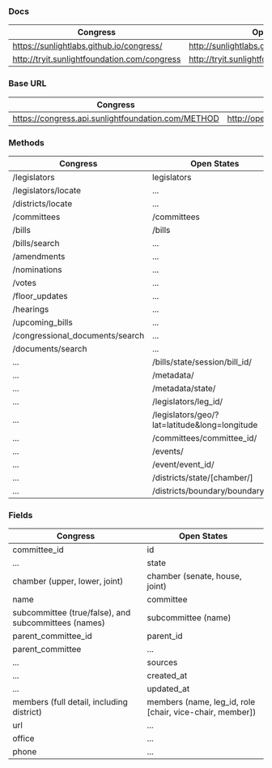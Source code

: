 ### Docs
Congress | Open States
--------     | ---
https://sunlightlabs.github.io/congress/ | http://sunlightlabs.github.io/openstates-api/
http://tryit.sunlightfoundation.com/congress | http://tryit.sunlightfoundation.com/openstates

### Base URL
Congress | Open States
--------     | ---
https://congress.api.sunlightfoundation.com/METHOD | http://openstates.org/api/v1/METHOD

### Methods

Congress | Open States
--------     | ---
/legislators  | legislators
/legislators/locate | ...
/districts/locate | ...
/committees | /committees
/bills | /bills
/bills/search | ...
/amendments | ...
/nominations | ...
/votes | ...
/floor_updates | ...
/hearings | ...
/upcoming_bills | ...
/congressional_documents/search | ...
/documents/search | ...
... | /bills/state/session/bill_id/
... | /metadata/
... | /metadata/state/
... | /legislators/leg_id/
... | /legislators/geo/?lat=latitude&long=longitude
... | /committees/committee_id/
... | /events/
... | /event/event_id/
... | /districts/state/[chamber/]
... | /districts/boundary/boundary_id/

### Fields
Congress     | Open States
--------     | ---
committee_id | id
...          | state
chamber (upper, lower, joint)    | chamber (senate, house, joint)
name        | committee 
subcommittee (true/false), and subcommittees (names)   | subcommittee (name)
parent_committee_id | parent_id
parent_committee | ...
... | sources
... |created_at
... | updated_at 
members (full detail, including district) | members (name, leg_id, role [chair, vice-chair, member]) 
url | ...
office | ...
phone | ...



